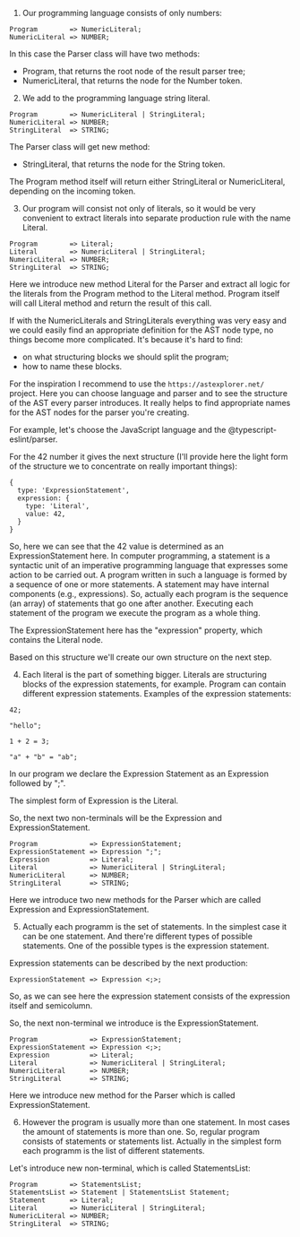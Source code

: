 1. Our programming language consists of only numbers:

```
Program        => NumericLiteral;
NumericLiteral => NUMBER;
```

In this case the Parser class will have two methods:

- Program, that returns the root node of the result parser tree;
- NumericLiteral, that returns the node for the Number token.


2. We add to the programming language string literal.

```
Program        => NumericLiteral | StringLiteral;
NumericLiteral => NUMBER;
StringLiteral  => STRING;
```

The Parser class will get new method:
- StringLiteral, that returns the node for the String token.

The Program method itself will return either StringLiteral or NumericLiteral, depending on the incoming token.

3. Our program will consist not only of literals, so it would be very convenient to extract literals into separate production rule with the name Literal.

```
Program        => Literal;
Literal        => NumericLiteral | StringLiteral;
NumericLiteral => NUMBER;
StringLiteral  => STRING;
```

Here we introduce new method Literal for the Parser and extract all logic for the literals from the Program method to the Literal method. Program itself will call Literal method and return the result of this call.

If with the NumericLiterals and StringLiterals everything was very easy and we could easily find an appropriate definition for the AST node type, no things become more complicated. It's because it's hard to find:
- on what structuring blocks we should split the program;
- how to name these blocks.

For the inspiration I recommend to use the `https://astexplorer.net/` project. Here you can choose language and parser and to see the structure of the AST every parser introduces. It really helps to find appropriate names for the AST nodes for the parser you're creating.

For example, let's choose the JavaScript language and the @typescript-eslint/parser.

For the 42 number it gives the next structure (I'll provide here the light form of the structure we to concentrate on really important things):

```
{
  type: 'ExpressionStatement',
  expression: {
    type: 'Literal',
    value: 42,
  }
} 
```

So, here we can see that the 42 value is determined as an ExpressionStatement here. In computer programming, a statement is a syntactic unit of an imperative programming language that expresses some action to be carried out. A program written in such a language is formed by a sequence of one or more statements. A statement may have internal components (e.g., expressions). So, actually each program is the sequence (an array) of statements that go one after another. Executing each statement of the program we execute the program as a whole thing.

The ExpressionStatement here has the "expression" property, which contains the Literal node.

Based on this structure we'll create our own structure on the next step.


4. Each literal is the part of something bigger. Literals are structuring blocks of the expression statements, for example. Program can contain different expression statements. Examples of the expression statements:

```
42;

"hello";

1 + 2 = 3;

"a" + "b" = "ab";
```

In our program we declare the Expression Statement as an Expression followed by ";".

The simplest form of Expression is the Literal.

So, the next two non-terminals will be the Expression and ExpressionStatement.

```
Program             => ExpressionStatement;
ExpressionStatement => Expression ";";
Expression          => Literal;
Literal             => NumericLiteral | StringLiteral;
NumericLiteral      => NUMBER;
StringLiteral       => STRING;
```

Here we introduce two new methods for the Parser which are called Expression and ExpressionStatement.


5. Actually each programm is the set of statements. In the simplest case it can be one statement. And there're different types of possible statements. One of the possible types is the expression statement.

Expression statements can be described by the next production:

```
ExpressionStatement => Expression <;>;
```

So, as we can see here the expression statement consists of the expression itself and semicolumn.

So, the next non-terminal we introduce is the ExpressionStatement.

```
Program             => ExpressionStatement;
ExpressionStatement => Expression <;>;
Expression          => Literal;
Literal             => NumericLiteral | StringLiteral;
NumericLiteral      => NUMBER;
StringLiteral       => STRING;
```

Here we introduce new method for the Parser which is called ExpressionStatement.

6. However the program is usually more than one statement. In most cases the amount of statements is more than one. So, regular program consists of statements or statements list. Actually in the simplest form each programm is the list of different statements.

Let's introduce new non-terminal, which is called StatementsList:

```
Program        => StatementsList;
StatementsList => Statement | StatementsList Statement;
Statement      => Literal;
Literal        => NumericLiteral | StringLiteral;
NumericLiteral => NUMBER;
StringLiteral  => STRING;
```
